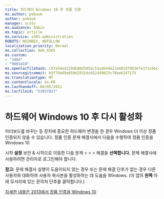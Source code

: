 ```yaml
---
title: 하드웨어 Windows 10 후 정품 인증
ms.author: pebaum
author: pebaum
manager: scotv
ms.audience: Admin
ms.topic: article
ms.service: o365-administration
ROBOTS: NOINDEX, NOFOLLOW
localization_priority: Normal
ms.collection: Adm_O365
ms.custom:
- "3484"
- "9001418"
ms.openlocfilehash: c97e54e41394b00d505dc51a4b44623a481070036fe371c66c4bba5afd362663
ms.sourcegitcommit: b5f7da89a650d2915dc652449623c78be6247175
ms.translationtype: MT
ms.contentlocale: ko-KR
ms.lasthandoff: 08/05/2021
ms.locfileid: "53937827"
---
```

# <a name="reactivating-windows-10-after-a-hardware-change"></a>하드웨어 Windows 10 후 다시 활성화

마더보드를 바꾸는 등 장치에 중요한 하드웨어 변경을 한 경우 Windows 더 이상 정품 인증되지 않을 수 있습니다. 정품 인증 문제 해결사에서 다음을 수행하여 정품 인증을 Windows 10.

시작 **설정** 보안 & 시작으로 이동한 다음 문제  >    >    >  해결을 **선택합니다.** 문제 해결사에 사용하려면 관리자로 로그인해야 합니다.

**참고:** 문제 해결사 실행이 도움이되지 않는 경우 또는  문제 해결 단추가 없는 경우 다른 사용자와 대화하여 사용자 복사본을 활성화하는 데 도움을 Windows. (이 앱의 **왼쪽** 아래 모서리에 있는 문의처 단추를 클릭합니다.)

[자세한 내용은 2013에서 정품 인증을 Windows 10](https://support.microsoft.com/help/12440/windows-10-activate)

